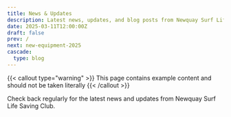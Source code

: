 ```yaml
---
title: News & Updates
description: Latest news, updates, and blog posts from Newquay Surf Life Saving Club
date: 2025-03-11T12:00:00Z
draft: false
prev: /
next: new-equipment-2025
cascade:
  type: blog
---
```


{{< callout type="warning" >}}
  This page contains example content and should not be taken literally
{{< /callout >}}

Check back regularly for the latest news and updates from Newquay Surf Life Saving Club.
